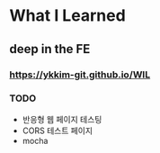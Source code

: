 # What I Learned
## deep in the FE
### https://ykkim-git.github.io/WIL

### TODO
* 반응형 웹 페이지 테스팅
* CORS 테스트 페이지
* mocha